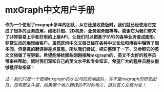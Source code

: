 # mxGraph中文用户手册

#### 作为一个使用了mxgraph多年的团队，从它还是收费版时，我们就已经使用它完成了很多的业务应用，如拓扑图、2D机房、业务服务图等等。感谢它为我们带来了非常容易上手和好用的上层API，让我们可以把基于SVG的各种业务变成图形，非常生动的展现给客户。虽然这份中文文档已经在各种中文论坛和博客中辗转了很多回，但是真的翻译得差点意思。所以我们尝试，把它整理了一下，又参照它的英文文档做了写更新。希望能够给那些刚刚接触mxgraph的、英文不太好的程序员带来些帮助。同时我们深知自己的英文水平和专业知识，希望广大的程序员朋友能够批评和指证！

_注：我们只是一个使用mxgraph的小公司的前端团队，并不是mxgraph的研发团队，没有那么牛逼，如果哪个地方翻译的不对的地方，请以官方文档为准！_